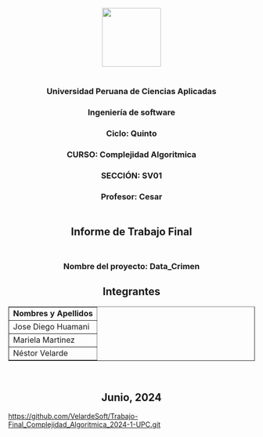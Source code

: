 <br/><br/>
<center>
<img src="JSON/U.ico" width="120">
</center>
<br/>


### <center> Universidad Peruana de Ciencias Aplicadas </center>
### <center> **Ingeniería de software** </center>
### <center> **Ciclo:** Quinto </center>
### <center> **CURSO:** Complejidad Algoritmica </center>
### <center> **SECCIÓN:** SV01 </center>
### <center> **Profesor:** Cesar </center> <br/>
## <center> **Informe de Trabajo Final** </center> <br/>
### <center> **Nombre del proyecto:** Data_Crimen </center>

## <center> **Integrantes** </center>

<table align="center", border="1">
	<tbody>
		<tr>
			<td><strong>Nombres y Apellidos</strong></td>
		</tr>
        <tr>
			<td>Jose Diego Huamani</td>
		</tr>
        <tr>
			<td>Mariela Martinez</td>
		</tr>
		<tr>
			<td>Néstor Velarde</td>
		</tr>
	</tbody>
</table>
<br/>

## <center> **Junio, 2024** </center>

https://github.com/VelardeSoft/Trabajo-Final_Complejidad_Algoritmica_2024-1-UPC.git
